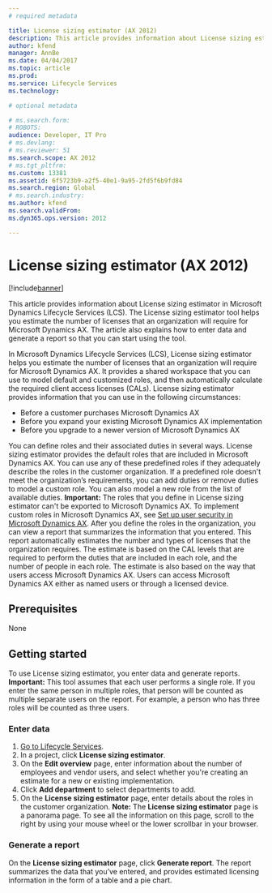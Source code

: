 ```yaml
---
# required metadata

title: License sizing estimator (AX 2012)
description: This article provides information about License sizing estimator in Microsoft Dynamics Lifecycle Services (LCS). The License sizing estimator tool helps you estimate the number of licenses that an organization will require for Microsoft Dynamics AX. The article also explains how to enter data and generate a report so that you can start using the tool.
author: kfend
manager: AnnBe
ms.date: 04/04/2017
ms.topic: article
ms.prod: 
ms.service: Lifecycle Services
ms.technology: 

# optional metadata

# ms.search.form: 
# ROBOTS: 
audience: Developer, IT Pro
# ms.devlang: 
# ms.reviewer: 51
ms.search.scope: AX 2012
# ms.tgt_pltfrm: 
ms.custom: 13381
ms.assetid: 6f5723b9-a2f5-40e1-9a95-2fd5f6b9fd84
ms.search.region: Global
# ms.search.industry: 
ms.author: kfend
ms.search.validFrom: 
ms.dyn365.ops.version: 2012

---
```


# License sizing estimator (AX 2012)

[!include[banner](../../includes/banner.md)]


This article provides information about License sizing estimator in Microsoft Dynamics Lifecycle Services (LCS). The License sizing estimator tool helps you estimate the number of licenses that an organization will require for Microsoft Dynamics AX. The article also explains how to enter data and generate a report so that you can start using the tool.

In Microsoft Dynamics Lifecycle Services (LCS), License sizing estimator helps you estimate the number of licenses that an organization will require for Microsoft Dynamics AX. It provides a shared workspace that you can use to model default and customized roles, and then automatically calculate the required client access licenses (CALs). License sizing estimator provides information that you can use in the following circumstances:

-   Before a customer purchases Microsoft Dynamics AX
-   Before you expand your existing Microsoft Dynamics AX implementation
-   Before you upgrade to a newer version of Microsoft Dynamics AX

You can define roles and their associated duties in several ways. License sizing estimator provides the default roles that are included in Microsoft Dynamics AX. You can use any of these predefined roles if they adequately describe the roles in the customer organization. If a predefined role doesn't meet the organization’s requirements, you can add duties or remove duties to model a custom role. You can also model a new role from the list of available duties. **Important:** The roles that you define in License sizing estimator can't be exported to Microsoft Dynamics AX. To implement custom roles in Microsoft Dynamics AX, see [Set up user security in Microsoft Dynamics AX](http://technet.microsoft.com/library/a9eea83b-60bf-4690-8442-a459de3c2001(AX.60).aspx). After you define the roles in the organization, you can view a report that summarizes the information that you entered. This report automatically estimates the number and types of licenses that the organization requires. The estimate is based on the CAL levels that are required to perform the duties that are included in each role, and the number of people in each role. The estimate is also based on the way that users access Microsoft Dynamics AX. Users can access Microsoft Dynamics AX either as named users or through a licensed device.

## Prerequisites
None

## Getting started
To use License sizing estimator, you enter data and generate reports. **Important:** This tool assumes that each user performs a single role. If you enter the same person in multiple roles, that person will be counted as multiple separate users on the report. For example, a person who has three roles will be counted as three users.

### Enter data

1.  [Go to Lifecycle Services](https://lcs.dynamics.com).
2.  In a project, click **License sizing estimator**.
3.  On the **Edit overview** page, enter information about the number of employees and vendor users, and select whether you're creating an estimate for a new or existing implementation.
4.  Click **Add department** to select departments to add.
5.  On the **License sizing estimator** page, enter details about the roles in the customer organization. **Note:** The **License sizing estimator** page is a panorama page. To see all the information on this page, scroll to the right by using your mouse wheel or the lower scrollbar in your browser.

### Generate a report

On the **License sizing estimator** page, click **Generate report**. The report summarizes the data that you’ve entered, and provides estimated licensing information in the form of a table and a pie chart.



